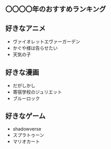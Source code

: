## 〇〇〇〇年のおすすめランキング

## 好きなアニメ
- ヴァイオレットエヴァーガーデン
- かぐや様は告らせたい
- 天気の子

## 好きな漫画
- だがしかし
- 寄宿学校のジュリエット
- ブルーロック

## 好きなゲーム
- shadowverse
- スプラトゥーン
- マリオカート
